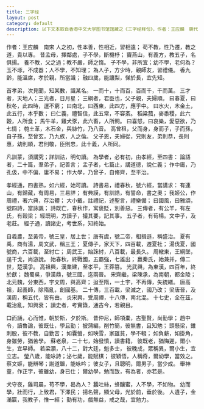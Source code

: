 ```yaml
---
title: 三字经
layout: post
category: default
description: 以下文本取自香港中文大学图书馆馆藏之《三字经释句》，作者：王应麟　朝代：南宋。
---
```

作者：王应麟　南宋
人之初，性本善，性相近，習相遠；
苟不教，性乃遷，教之道，貴以專。
昔孟母，擇鄰處，子不學，斷機杼；
竇燕山，有義方，教五子，名俱揚。
養不教，父之過；教不嚴，師之惰。
子不學，非所宜；幼不學，老何為？
玉不琢，不成器；人不學，不知理；
為人子，方少時，親師友，習禮儀。
香九齡，能溫席，孝於親，所當識；
融四歲，能讓梨，悌於長，宜先知。

首孝弟，次見聞，知某數，識某名。
一而十，十而百，百而千，千而萬。
三才者，天地人；三光者，日月星；
三綱者，君臣也，父子親，夫婦順。
曰春夏，曰秋冬，此四時，運不窮；
曰南北，曰西東，此四方，應乎中。
曰水火，木金土，此五行，本乎數；
曰仁義，禮智信，此五常，不容紊。
稻粱菰，麥黍稷，此六穀，人所食；
馬牛羊，雞犬豕，此六畜，人所飼。
曰喜怒，曰哀樂，愛惡欲，乃七情；
匏土革，木石金，與絲竹，乃八音。
高曾租，父而身，身而子，子而孫，自子孫，至曾玄，乃九族，人之倫。
父子恩，夫婦從，兄則友，弟則恭，長則惠，幼則順，君則敬，臣則忠，此十義，人所同。

凡訓蒙，須講究；詳訓詁，明句讀。
為學者，必有初，由孝經，至四書：
論語者，二十篇，羣弟子，記善言；
孟子者，七篇止，講道德，說仁義；
作中庸，乃孔伋，中不偏，庸不易；
作大學，乃曾子，自脩齊，至平治。

孝經通，四書熟，如六經，始可讀。
詩書易，禮春秋，號六經，當講求：
有連山，有歸藏，有周易，三易詳；
有典謨，有訓誥，有誓命，書之奧；
我姬公，作周禮，著六典，存治體；
大小戴，註禮記，述聖言，禮樂備；
曰國風，曰雅頌，號四詩，當詠諷；
詩既亡，春秋作，寓褒貶，別善惡。
三傳者，有公羊，有左氏，有穀梁；
經既明，方讀子，撮其要，記其事。
五子者，有荀楊。文中子，及老莊。
經子通，讀諸史，考世系，知終始。

自羲農，至黃帝，號三皇，居上世；
唐有虞，號二帝，相揖遜，稱盛治。
夏有禹，商有湯，周文武，稱三王；
夏傳子，家天下，四百載，遷夏社；
湯伐夏，國號商，六百載，至紂亡；
周武王，始誅紂，八百載，最長久。
周轍東，王綱墜，逞干戈，尚游說。
始春秋，終戰國，五霸強，七雄出；
嬴秦氏，始兼并，傳二世，楚漢爭。
高祖興，漢業建，至孝平，王莽篡。
光武興，為東漢，四百年，終於獻；
魏蜀吳，爭漢鼎，號三國，迄兩晉。
宋齊繼，梁陳承，為南朝，都金陵；
北元魏，分東西，宇文周，與高齊；
迨至隋，一土宇，不再傳，失統緒。
唐高祖，起義師，除隋亂，創國基。
二十傳，三百載，梁滅之，國乃改；
梁唐晉，及漢周，稱五代，皆有由。
炎宋興，受周禪，十八傳，南北混。
十七史，全在茲，載治亂，知興衰；
讀史者，考實錄，通古今，若親目。

口而誦，心而惟，朝於斯，夕於斯。
昔仲尼，師項橐，古聖賢，尚勤學；
趙中令，讀魯論，彼既仕，學且勤；
披蒲編，削竹簡，彼無書，且知勉；
頭懸梁，錐刺股，彼不教，自勤苦；
如囊螢，如映雪，家雖貧，學不輟；
如負薪，如掛角，身雖勞，猶苦學。
蘇老泉，二十七，始發憤，讀書籍，
彼既老，猶悔遲，爾小生，宜早師。
若梁灝，八十二，對大廷，魁多士，
彼晚成，眾稱異，爾小生，宜立志。
瑩八歲，能咏詩；泌七歲，能賦棋；
彼穎悟，人稱奇，爾幼學，當效之。
蔡文姬，能辨琴；謝道韞，能咏吟；
彼女子，且聰明，爾男子，當少成。
舉神童，作正字，彼雖幼，身已仕；
爾幼學，勉而致，有為者，亦若是。

犬守夜，雞司晨，苟不學，曷為人？
蠶吐絲，蜂釀蜜，人不學，不如物。
幼而學，壯而行，上致君，下澤民；
揚名聲，顯父母，光於前，垂於後。
人遺子，金滿籯，我教子，惟一經；
勤有功，戲無益，戒之哉，宜勉力。
